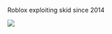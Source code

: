 Roblox exploiting skid since 2014

<img src = "https://media.giphy.com/media/UVV42c4bAf8QQLRd2a/giphy.gif">
